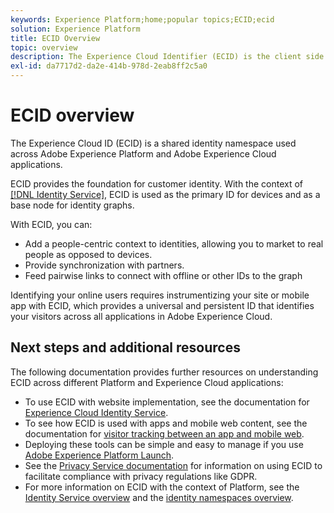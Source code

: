 ```yaml
---
keywords: Experience Platform;home;popular topics;ECID;ecid
solution: Experience Platform
title: ECID Overview
topic: overview
description: The Experience Cloud Identifier (ECID) is the client side module providing access to identity management, serving three primary functions.
exl-id: da7717d2-da2e-414b-978d-2eab8ff2c5a0
---
```

# ECID overview

The Experience Cloud ID (ECID) is a shared identity namespace used across Adobe Experience Platform and Adobe Experience Cloud applications.

ECID provides the foundation for customer identity. With the context of [[!DNL Identity Service]](./home.md), ECID is used as the primary ID for devices and as a base node for identity graphs.

With ECID, you can:

* Add a people-centric context to identities, allowing you to market to real people as opposed to devices.
* Provide synchronization with partners.
* Feed pairwise links to connect with offline or other IDs to the graph

Identifying your online users requires instrumentizing your site or mobile app with ECID, which provides a universal and persistent ID that identifies your visitors across all applications in Adobe Experience Cloud.

## Next steps and additional resources

The following documentation provides further resources on understanding ECID across different Platform and Experience Cloud applications:
 
* To use ECID with website implementation, see the documentation for [Experience Cloud Identity Service](https://experienceleague.adobe.com/docs/id-service/using/home.html?lang=en).
* To see how ECID is used with apps and mobile web content, see the documentation for [visitor tracking between an app and mobile web](https://experienceleague.adobe.com/docs/mobile-services/ios/sdk-reference-ios/hybrid-app.html?lang=en#sdk-reference-ios).
* Deploying these tools can be simple and easy to manage if you use [Adobe Experience Platform Launch](https://experienceleague.adobe.com/docs/launch/using/home.html?lang=en).
* See the [Privacy Service documentation](../privacy-service/identity-data.md) for information on using ECID to facilitate compliance with privacy regulations like GDPR.
* For more information on ECID with the context of Platform, see the [Identity Service overview](./home) and the [identity namespaces overview](./namespaces.md).